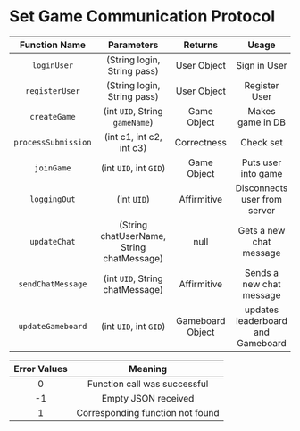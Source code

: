 # Set Game Communication Protocol

| Function Name   | Parameters                 | Returns     | Usage             | Direction |
|:---------------:|:--------------------------:|:----------: |:-----------------:|:---------:|
| `loginUser`     | (String login, String pass)| User Object | Sign in User      | C --> S    |
| `registerUser`  | (String login, String pass)| User Object | Register User     | C --> S    |
| `createGame`    | (int `UID`, String `gameName`) | Game Object | Makes game in DB  | C --> S    |
| `processSubmission`| (int c1, int c2, int c3)| Correctness | Check set | C --> S|
| `joinGame`	  | (int `UID`, int `GID`)		   | Game Object | Puts user into game| C --> S |
| `loggingOut`	  | (int `UID`)				   | Affirmitive | Disconnects user from server | C --> S |
| `updateChat`    | (String chatUserName, String chatMessage) | null | Gets a new chat message | S --> C|
| `sendChatMessage` | (int `UID`, String chatMessage) | Affirmitive | Sends a new chat message | C --> S |
| `updateGameboard`| (int `UID`, int `GID`)| Gameboard Object | updates leaderboard and Gameboard | C --> S | 


| Error Values    | Meaning                          |
|:---------------:|:--------------------------------:|
|       0         | Function call was successful     |
|      -1         | Empty JSON received              |
|       1         | Corresponding function not found |
